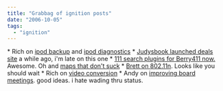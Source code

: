 ```yaml
---
title: "Grabbag of ignition posts"
date: "2006-10-05"
tags: 
  - "ignition"
---
```


\* Rich on [ipod backup](http://www.tongfamily.com/ipod_backup.php "Tong Family Blog: ipod backup") and [ipod diagnostics](http://www.tongfamily.com/apple/ipod/ipod_diagnostics_and.php) \* [Judysbook launched deals site](http://home.businesswire.com/portal/site/google/index.jsp?ndmViewId=news_view&newsId=20060913005374&newsLang=en) a while ago, i'm late on this one \* [111 search plugins for Berry411 now.](http://thebogles.com/blog/2006/09/111-mobile-search-plugins/ ) Awesome. Oh and [maps that don't suck](http://thebogles.com/blog/2006/08/big-beautiful-berry411-maps-using-the-yahoo-map-image-api/) \* [Brett on 802.11n](http://www.networkgarage.com/2006/08/80211n_routers_the_next_genera_1.html). Looks like you should wait \* Rich on [video conversion](http://www.tongfamily.com/any_video_or_audio_format_conversion_1.php) \* Andy on [improving board meetings](http://asack.typepad.com/a_sack_of_seattle/2006/09/making_board_me.html). good ideas. i hate wading thru status.
